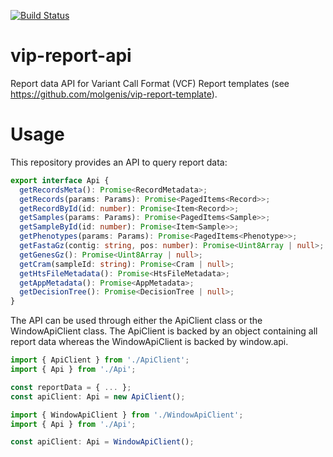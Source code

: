 [![Build Status](https://app.travis-ci.com/molgenis/vip-report-api.svg?branch=main)](https://app.travis-ci.com/molgenis/vip-report-api)

# vip-report-api
Report data API for Variant Call Format (VCF) Report templates (see https://github.com/molgenis/vip-report-template).

# Usage
This repository provides an API to query report data:
```ts
export interface Api {
  getRecordsMeta(): Promise<RecordMetadata>;
  getRecords(params: Params): Promise<PagedItems<Record>>;
  getRecordById(id: number): Promise<Item<Record>>;
  getSamples(params: Params): Promise<PagedItems<Sample>>;
  getSampleById(id: number): Promise<Item<Sample>>;
  getPhenotypes(params: Params): Promise<PagedItems<Phenotype>>;
  getFastaGz(contig: string, pos: number): Promise<Uint8Array | null>;
  getGenesGz(): Promise<Uint8Array | null>;
  getCram(sampleId: string): Promise<Cram | null>;
  getHtsFileMetadata(): Promise<HtsFileMetadata>;
  getAppMetadata(): Promise<AppMetadata>;
  getDecisionTree(): Promise<DecisionTree | null>;
}
```
The API can be used through either the ApiClient class or the WindowApiClient class. The ApiClient is backed by an object containing all report data whereas the WindowApiClient is backed by window.api.
```ts
import { ApiClient } from './ApiClient';
import { Api } from './Api';

const reportData = { ... };
const apiClient: Api = new ApiClient();
```
```ts
import { WindowApiClient } from './WindowApiClient';
import { Api } from './Api';

const apiClient: Api = WindowApiClient(); 
```
